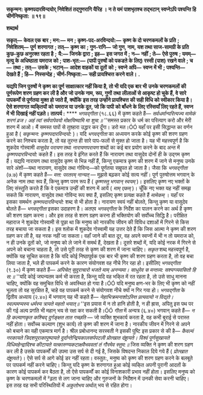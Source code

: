 **सकृन्मन: कृष्णपदारविन्दयोर्** **निवेशितं तद्गुणरागि यैरिह ।** **न ते यमं पाशभृतश्च तद्भटान्** **स्वप्नेऽपि पश्यन्ति हि चीर्णनिष्कृता: ॥ १९॥** 

**शब्दार्थ** 

**सकृत्—** **केवल एक बार** **; मन:—** **मन** **; कृष्ण-पद-अरविन्दयो:—** **कृष्ण के दो चरणकमलों के प्रति** **; निवेशितम्—** **पूर्ण** **शरणागत** **; तत्—** **कृष्ण का** **; गुण-रागि—** **जो गुण, नाम, यश तथा साज-सामग्री के प्रति कुछ-कुछ अनुरक्त रहता है** **;** **यै:—** **जिनके द्वारा** **; इह—** **इस जगत में** **; न—** **नहीं** **; ते—** **ऐसे पुरुष** **; यमम्—** **मृत्यु के अधिष्ठाता यमराज को** **; पाश-भृत:—** **(पापी पुरुषों को पकडऩे के लिए) रस्सी (पाश) रखने वाले** **; च—** **तथा** **; तत्—** **उसके** **; भटान्—** **आदेश वाहकों या दूतों** **को** **; स्वप्ने अपि—** **स्वप्न में भी** **; पश्यन्ति—** **देखते हैं** **; हि—** **निस्सन्देह** **; चीर्ण-निष्कृता:—** **सही प्रायश्चित्त करने वाले।** **.** 

**यद्यपि जिन पुरुषों ने कृष्ण का पूर्ण साक्षात्कार नहीं किया है, तो भी यदि एक बार भी** **उनके चरणकमलों की पूर्णरूपेण शरण ग्रहण कर ली है और जो उनके नाम, रूप, गुणों** **तथा लीलाओं से आकृष्ट हो चुके हैं, वे सारे पापकर्मों से पूर्णतया मुक्त हो जाते हैं, क्योंकि** **इस तरह उन्होंने प्रायश्चित्त की सही विधि को स्वीकार किया है। ऐसे शरणागत व्यकि्तयों को** **यमराज या उनके दूत, जो कि पापी को बाँधने के लिए रस्सियाँ लिए रहते हैं, स्वप्न में भी** **दिखाई नहीं पड़ते।** **तात्पर्य :** **** *भगवद्गीता* (१८.६६) में कृष्ण कहते हैं— *सर्वधर्मान्परित्यज्य मामेकं शरणं व्रज।* *अहं त्वां सर्वपापेवयो मोक्षयिष्यामि मा शुच:॥* ''समस्त प्रकार के धर्म का परित्याग करो और मेरी शरण में आओ। मैं समस्त पापों से तुश्हारा उद्धार कर दूँगा। डरो मत।ÓÓ यहाँ पर इसी सिद्धान्त का वर्णन हुआ है ( *सकृन्मन:* *कृष्णपदारविन्दयो:* )। यदि *भगवद्गीता* का अध्ययन करके कोई कृष्ण की शरण ग्रहण करने का निश्चय करता है, तो वह तुरन्त ही सारे पाप-फलों से मुक्त हो जाता है। यह भी महत्त्वपूर्ण है कि शुकदेव गोस्वामी *वासुदेव परायण* तथा *नारायणपरायण* शब्दों का कई बार प्रयोग करने के बाद अन्त में *कृष्णपदारविन्दयो:* कहते हैं। इस तरह वे इंगित करते हैं कि नारायण तथा वासुदेव दोनों ही के उद्गम कृष्ण हैं। यद्यपि नारायण तथा वासुदेव कृष्ण से भिन्न नहीं हैं, किन्तु एकमात्र कृष्ण की शरण में जाने से मनुष्य उनके सारे अंशों—यथा नारायण, वासुदेव तथा गोविन्द—को पूर्णतया समॢपत हो जाता है। जैसा कि *भगवद्गीता* (७.७) में कृष्ण कहते हैं— *मत्त: परतरम् नान्यत्* — मुझसे बढ़कर कोई सत्य नहीं। पूर्ण पुरुषोत्तम भगवान् के अनेक नाम तथा रूप हैं, किन्तु कृष्ण परम रूप हैं ( *कृष्णस्तु भगवान् स्वयम्* )। इसलिए कृष्ण नए भक्तों के लिए संस्तुति करते हैं कि वे एकमात्र उन्हीं की शरण में आयें ( *माम् एकम्* )। चूँकि नए भक्त यह नहीं समझ सकते कि नारायण, वासुदेव तथा गोविन्द रूप क्या हैं, इसलिए कृष्ण प्रत्यक्ष कहते हैं *मामेकम्* । यहाँ पर इसका समर्थन *कृष्णपदारविन्दयो:* शब्द से भी होता है। नारायण स्वयं नहीं बोलते, किन्तु कृष्ण या वासुदेव बोलते हैं— *भगवद्गीता* इसका उदाहरण है। अतएव *भगवद्गीता* के निर्देश का पालन करने का अर्थ है कृष्ण की शरण ग्रहण करना। और इस तरह से शरण ग्रहण करना ही भक्तियोग की सर्वोच्च सिद्धि है। परीक्षित महाराज ने शुकदेव गोस्वामी से पूछा था कि मनुष्य को नारकीय जीवन की विविध दशाओं में गिरने से किस तरह बचाया जा सकता है। इस श्लोक में शुकदेव गोस्वामी यह उत्तर देते हैं कि जिस आत्मा ने कृष्ण की शरण ग्रहण कर ली है, वह नरक नहीं जा सकता। वहाँ जाने की बात दूर, वह अपने स्वप्नों में भी न तो यमराज को, न ही उनके दूतों को, जो मनुष्य को ले जाने में समर्थ हैं, देखता है। दूसरे शब्दों में, यदि कोई नरक में गिरने से अपने को बचाना चाहता है, तो उसे पूरी तरह से कृष्ण की शरण में जाना चाहिए। *सकृत* शब्द महत्त्वपूर्ण है, क्योंकि यह सूचित करता है कि यदि कोई निष्ठापूर्वक एक बार भी कृष्ण की शरण ग्रहण करता है, तो वह बचा लिया जाता है, भले ही पापकर्म करने के कारण संयोगवश वह नीचे गिर रहा हो। इसीलिए *भगवद्गीता* (९.३०) में कृष्ण कहते हैं— *अपिचेत् सुदुराचारो भजते माम् अनन्यमा।* *साधुरेव स मन्तव्य: सश्यग्व्यवसितो हि स:॥* ''यदि कोई जघन्यतम कर्म भी करता है, किन्तु यदि वह भकि्त में रत रहता है, तो उसे साधु मानना चाहिए, क्योंकि वह समुचित विधि से अवस्थित हो गया है।ÓÓ यदि मनुष्य क्षण-भर के लिए भी कृष्ण को नहीं भूलता तो वह सुरक्षित है, चाहे वह पापकर्म करने से संयोगवश नीचे क्यों न गिर गया हो। *भगवद्गीता* के द्वितीय अध्याय (२.४०) में भगवान् यह भी कहते हैं— *नेहाभिक्रमनाशोऽस्त्ति प्रत्यवायो न विद्यते।* *स्वल्पमप्यस्य धर्मस्य त्रायते महतो भयात्॥* ''इस प्रयास में न तो हानि होती है, न ही ह्रास, अपितु इस पथ पर की गई अल्प प्रगति भी महान् भय से रक्षा कर सकती है।ÓÓ *गीता* में अन्यत्र (६.४०) भगवान् कहते हैं— *न हि कल्याणकृत कश्चिद् दुर्गङ्क्षत तात गच्छति* — जो व्यक्ति शुभकार्य करता है, वह कभी बुराई से परास्त नहीं होता। सर्वोच्च कल्याण (शुभ कार्य) तो कृष्ण की शरण में जाना है। नारकीय जीवन में गिरने से अपने को बचाने का यही एकमात्र मार्ग है। श्रील प्रबोधानन्द सरस्वती ने इसकी पुष्टि इस प्रकार से की है— *कैवल्यं नरकायते त्रिदशपूराकापुष्पायते* *दुर्दान्तेन्द्रियकालसर्पपटली प्रोत्खात दंष्ट्रायते।* *विश्वं पूर्णसुखायते विधिमहेन्द्रादिश्च कीटायते* *यत्कारुण्यकटाक्षवैभववतां तं गौरमेव स्तुम:॥* जिस व्यक्ति ने कृष्ण की शरण ग्रहण कर ली है उसके पापकर्मों की उपमा उस सर्प से दी गई है, जिसके विषदन्त निकाल दिये गये हैं ( *प्रोत्खात दंष्ट्रायते* )। ऐसे सर्प से आगे कोई डर नहीं रहता। वस्तुत:, मनुष्य को कृष्ण की शरण ग्रहण करने के बलबूते पर पापकर्म नहीं करने चाहिए। किन्तु यदि कृष्ण के शरणागत हुआ कोई व्यकि्त अपनी पुरानी आदतों के कारण कोई पापकर्म कर बैठता है, तो ऐसे पापकर्मों का कोई विनाशकारी प्रभाव नहीं होता। इसलिए मनुष्य को कृष्ण के चरणकमलों में ²ढ़ता से लग जाना चाहिए और गुरुजनों के निर्देशन में उनकी सेवा करनी चाहिए। इस तरह वह सभी परिस्थितियों में *अकुतोभय* अर्थात् भय से रहित होगा।  